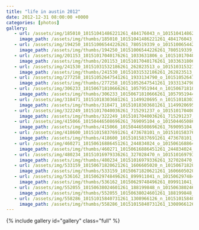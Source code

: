 ```yaml
---
title: "life in austin 2012"
date: 2012-12-31 08:00:00 +0000
categories: [photos]
gallery:
   - url: /assets/img/185010_10151041486221261_484176043_n_10151041486221261.jpg
     image_path: /assets/img/thumbs/185010_10151041486221261_484176043_n_10151041486221261.png
   - url: /assets/img/194250_10151006544226261_780519339_o_10151006544226261.jpg
     image_path: /assets/img/thumbs/194250_10151006544226261_780519339_o_10151006544226261.png
   - url: /assets/img/201153_10151017040176261_1033631806_o_10151017040176261.jpg
     image_path: /assets/img/thumbs/201153_10151017040176261_1033631806_o_10151017040176261.png
   - url: /assets/img/241530_10151031532186261_262823513_o_10151031532186261.jpg
     image_path: /assets/img/thumbs/241530_10151031532186261_262823513_o_10151031532186261.png
   - url: /assets/img/277258_10151052647541261_1933134790_o_10151052647541261.jpg
     image_path: /assets/img/thumbs/277258_10151052647541261_1933134790_o_10151052647541261.png
   - url: /assets/img/306233_10150671810666261_1057951944_n_10150671810666261.jpg
     image_path: /assets/img/thumbs/306233_10150671810666261_1057951944_n_10150671810666261.png
   - url: /assets/img/318471_10151018303681261_1149920695_n_10151018303681261.jpg
     image_path: /assets/img/thumbs/318471_10151018303681261_1149920695_n_10151018303681261.png
   - url: /assets/img/322249_10151017040036261_715291237_o_10151017040036261.jpg
     image_path: /assets/img/thumbs/322249_10151017040036261_715291237_o_10151017040036261.png
   - url: /assets/img/415066_10150446508696261_769095104_o_10150446508696261.jpg
     image_path: /assets/img/thumbs/415066_10150446508696261_769095104_o_10150446508696261.png
   - url: /assets/img/418600_10151015837691261_473678101_n_10151015837691261.jpg
     image_path: /assets/img/thumbs/418600_10151015837691261_473678101_n_10151015837691261.png
   - url: /assets/img/460271_10150616886451261_244834024_o_10150616886451261.jpg
     image_path: /assets/img/thumbs/460271_10150616886451261_244834024_o_10150616886451261.png
   - url: /assets/img/480234_10151016979336261_327028470_n_10151016979336261.jpg
     image_path: /assets/img/thumbs/480234_10151016979336261_327028470_n_10151016979336261.png
   - url: /assets/img/533159_10150671820621261_1606605020_n_10150671820621261.jpg
     image_path: /assets/img/thumbs/533159_10150671820621261_1606605020_n_10150671820621261.png
   - url: /assets/img/536162_10150629748496261_899911041_n_10150629748496261.jpg
     image_path: /assets/img/thumbs/536162_10150629748496261_899911041_n_10150629748496261.png
   - url: /assets/img/552055_10150638024601261_188199848_n_10150638024601261.jpg
     image_path: /assets/img/thumbs/552055_10150638024601261_188199848_n_10150638024601261.png
   - url: /assets/img/558286_10151015840731261_1308966126_n_10151015840731261.jpg
     image_path: /assets/img/thumbs/558286_10151015840731261_1308966126_n_10151015840731261.png
---
```

{% include gallery id="gallery" class="full" %}